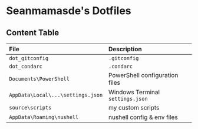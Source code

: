# Seanmamasde's Dotfiles

## Content Table

| File                              | Description                      |
| :-------------------------------- | :------------------------------- |
| `dot_gitconfig`                   | `.gitconfig`                     |
| `dot_condarc`                     | `.condarc`                       |
| `Documents\PowerShell`            | PowerShell configuration files   |
| `AppData\Local\...\settings.json` | Windows Terminal `settings.json` |
| `source\scripts`                  | my custom scripts                |
| `AppData\Roaming\nushell`         | nushell config & env files       |

